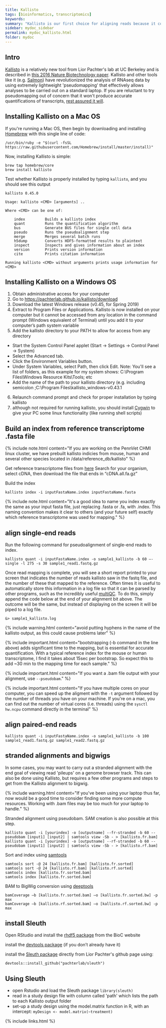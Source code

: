 ```yaml
---
title: Kallisto
tags: [bioinformatics, transcriptomics]
keywords:
summary: "Kallisto is our first choice for aligning reads because it combines speed, accuracy, and the ability to leverage bootstraps for modeling technical variance"
sidebar: mydoc_sidebar
permalink: mydoc_kallisto.html
folder: mydoc
---
```


## Intro
[Kallisto](https://pachterlab.github.io/kallisto/about) is a relatively new tool from Lior Pachter's lab at UC Berkeley and is described in [this 2016 Nature Biotechnology paper](http://CHMI-sops.github.io/papers/Kallisto.pdf). Kallisto and other tools like it (e.g. [Salmon](https://combine-lab.github.io/salmon/)) have revolutionized the analysis of RNAseq data by using extremely lightweight 'pseudomapping' that effectively allows analyses to be carried out on a standard laptop.  If you are reluctant to try pseudomapping out of concern that it won't produce accurate quantifications of transcripts, [rest assured it will](https://www.nature.com/articles/s41467-017-00050-4). 

## Installing Kallisto on a Mac OS

If you're running a Mac OS, then begin by downloading and installing [Homebrew](https://brew.sh/) with this single line of code: 

```
/usr/bin/ruby -e "$(curl -fsSL https://raw.githubusercontent.com/Homebrew/install/master/install)"
```

Now, installing Kallisto is simple:
```
brew tap homebrew/core
brew install kallisto
```

Test whether Kallisto is properly installed by typing ```kallisto```, and you should see this output

```
kallisto 0.45.0

Usage: kallisto <CMD> [arguments] ..

Where <CMD> can be one of:

    index         Builds a kallisto index 
    quant         Runs the quantification algorithm 
    bus           Generate BUS files for single cell data 
    pseudo        Runs the pseudoalignment step 
    merge         Merges several batch runs 
    h5dump        Converts HDF5-formatted results to plaintext
    inspect       Inspects and gives information about an index
    version       Prints version information
    cite          Prints citation information

Running kallisto <CMD> without arguments prints usage information for <CMD>
```

## Installing Kallisto on a Windows OS

1. Obtain administrative access for your computer
2. Go to https://pachterlab.github.io/kallisto/download
3. Download the latest Windows release (v0.45, for Spring 2019)
4. Extract to Program Files or Applications.  Kallisto is now installed on your computer but it cannot be accessed from any location in the command prompt (Windows equivalent of Terminal) until you add it to your computer’s path system variable 
5. Add the kallisto directory to your PATH to allow for access from any directory
* Start the System Control Panel applet (Start -> Settings -> Control Panel -> System)
* Select the Advanced tab.
* Click the Environment Variables button.
* Under System Variables, select Path, then click Edit.
Note: You'll see a list of folders, as this example for my system shows: C:\Program Files\Windows Resource Kits\Tools\; etc
* Add the name of the path to your kallisto directory (e.g. including semicolon ;C:\Program Files\kallisto_windows-v0.43.1
6. Relaunch command prompt and check for proper installation by typing kallisto 
7. although not required for running kallisto, you should install [Cygwin](https://www.cygwin.com/) to give your PC some linux functionality (like running shell scripts)

## Build an index from reference transcriptome .fasta file

{% include note.html content="If you are working on the PennVet CHMI linux cluster, we have prebuilt kallisto indicies from mouse, human and several other species located in /data/reference_db/kallisto" %}

Get reference transcriptome files from [here](http://useast.ensembl.org/info/data/ftp/index.html)
Search for your organism, select cDNA, then download the file that ends in “cDNA.all.fa.gz”

Build the index
```
kallisto index -i inputFastaName.index inputFastaName.fasta
```

{% include note.html content="It's a good idea to name you index exactly the same as your input fasta file, just replacing .fasta or .fa, with .index.  This naming convention makes it clear to others (and your future self) exactly which reference transcriptome was used for mapping." %}

## align single-end reads

Run the following command for pseudoalignment of single-end reads to index. 
```
kallisto quant -i inputFastaName.index -o sample1_kallisto -b 60 —-single -l 275 -s 30 sample1_read1.fastq.gz
```
Once read mapping is complete, you will see a short report printed to your screen that indicates the number of reads kallisto saw in the fastq file, and the number of these that mapped to the reference.  Often times it is useful to automatically store this information in a log file so that it can be parsed by other programs, such as the incredibly useful [multiQC](http://multiqc.info/).  To do this, simply append the code below at the end of your alignment bit above. The outcome will be the same, but instead of displaying on the screen it will be piped to a log file.

```
&> sample1_kallisto.log
```

{% include warning.html content="avoid putting hyphens in the name of the kallisto output, as this could cause problems later" %}

{% include important.html content="bootstrapping (-b command in the line above) adds significant time to the mapping, but is essential for accurate quantification. With a typical reference index for the mouse or human transcriptome, I find it takes about 15sec per bootstrap. So expect this to add ~30 min to the mapping time for each sample." %}

{% include important.html content="If you want a .bam file output with your alignment, use ```--pseudobam```." %}

{% include important.html content="If you have multiple cores on your computer, you can speed up the aligment with the ```-t``` argument followed by the number of threads you have on your machine.  If you're on a mac, you can find out the number of virtual cores (i.e. threads) using the ```sysctl hw.ncpu``` command directly in the terminal" %}


## align paired-end reads
```
kallisto quant -i inputFastaName.index -o sample1_kallisto -b 100 sample1_read1.fastq.gz sample1_read2.fastq.gz
```

## stranded alignments and bigwigs
In some cases, you may want to carry out a stranded alignment with the end goal of viewing read 'pileups' on a genome browser track.  This can also be done using Kallisto, but requires a few other programs and steps to get from the Kallisto alignment to bigwig. 

{% include warning.html content="If you've been using your laptop thus far, now would be a good time to consider finding some more compute resources. Working with .bam files may be too much for your laptop to handle." %}

Stranded alignment using pseudobam. SAM creation is also possible at this step.
```
kallisto quant -i [yourindex] -o [outputname] --fr-stranded -b 60 --pseudobam [input1] [input2] | samtools view -Sb - > [kallisto.fr.bam]
kallisto quant -i [yourindex] -o [outputname] --rf-stranded -b 60 --pseudobam [input1] [input2] | samtools view -Sb - > [kallisto.rf.bam]
```

Sort and index using [samtools](http://samtools.sourceforge.net/)
```
samtools sort -@ 24 [kallisto.fr.bam] [kallisto.fr.sorted]
samtools sort -@ 24 [kallisto.rf.bam] [kallisto.rf.sorted]
samtools index [kallisto.fr.sorted.bam]
samtools index [kallisto.fr.sorted.bam]
```

BAM to BigWig conversion using [deeptools](https://deeptools.readthedocs.io/en/latest/)
```
bamCoverage –b [kallisto.fr.sorted.bam] –o [kallisto.fr.sorted.bw] -p max
bamCoverage –b [kallisto.rf.sorted.bam] –o [kallisto.rf.sorted.bw] -p max
```

## install Sleuth
Open RStudio and install the [rhdf5 package](http://bioconductor.org/packages/release/bioc/html/rhdf5.html) from the BioC website

install the [devtools package](https://cran.r-project.org/web/packages/devtools/README.html) (if you don’t already have it)

install the [Sleuth package](https://github.com/pachterlab/sleuth) directly from Lior Pachter's github page using:
```
devtools::install_github("pachterlab/sleuth")
```

## Using Sleuth

* open Rstudio and load the Sleuth package ```library(sleuth)```
* read in a study design file with column called 'path' which lists the path to each Kallisto output folder
* set-up a study design using the model.matrix function in R, with an intercept: ```myDesign <- model.matrix(~treatment)```


{% include links.html %}
